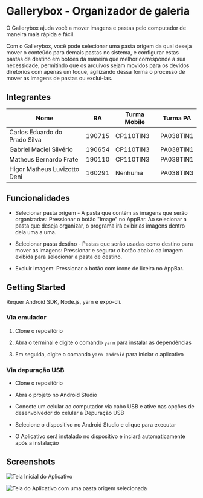 # Gallerybox - Organizador de galeria

O Gallerybox ajuda você a mover imagens e pastas pelo computador de maneira mais rápida e fácil.

Com o Gallerybox, você pode selecionar uma pasta origem da qual deseja mover o conteúdo para demais pastas no sistema, e configurar estas pastas de destino em botões da maneira que melhor corresponde a sua necessidade, permitindo que os arquivos sejam movidos para os devidos diretórios com apenas um toque, agilizando dessa forma o processo de mover as imagens de pastas ou excluí-las.

## Integrantes

| Nome                          | RA     | Turma Mobile | Turma PA  |
| ----------------------------- | ------ | ------------ | --------- |
| Carlos Eduardo do Prado Silva | 190715 | CP110TIN3    | PA038TIN1 |
| Gabriel Maciel Silvério       | 190654 | CP110TIN3    | PA038TIN1 |
| Matheus Bernardo Frate        | 190110 | CP110TIN3    | PA038TIN1 |
| Higor Matheus Luvizotto Deni  | 160291 | Nenhuma      | PA038TIN3 |

## Funcionalidades

- Selecionar pasta origem - A pasta que contém as imagens que serão organizadas: Pressionar o botão "Image" no AppBar. Ao selecionar a pasta que deseja organizar, o programa irá exibir as imagens dentro dela uma a uma.

- Selecionar pasta destino - Pastas que serão usadas como destino para mover as imagens: Pressionar e segurar o botão abaixo da imagem exibida para selecionar a pasta de destino.

- Excluir imagem: Pressionar o botão com ícone de lixeira no AppBar.

## Getting Started

Requer Android SDK, Node.js, yarn e expo-cli.

### Via emulador

1. Clone o repositório

2. Abra o terminal e digite o comando `yarn` para instalar as dependências

3. Em seguida, digite o comando `yarn android` para iniciar o aplicativo

### Via depuração USB

- Clone o repositório

- Abra o projeto no Android Studio

- Conecte um celular ao computador via cabo USB e ative nas opções de desenvolvedor do celular a Depuração USB

- Selecione o dispositivo no Android Studio e clique para executar

- O Aplicativo será instalado no dispositivo e inciará automaticamente após a instalação

## Screenshots

![Tela Inicial do Aplicativo](https://user-images.githubusercontent.com/35001712/170147443-30c328d7-4961-41ba-b00c-37cbb99c9f0d.png)

![Tela do Aplicativo com uma pasta origem selecionada](https://user-images.githubusercontent.com/35001712/170147697-0310b745-d5ce-4904-a648-f2f320e509c3.png)



